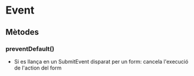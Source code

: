 # Event

## Mètodes

### preventDefault()
- Si es llança en un SubmitEvent disparat per un form: cancela l'execució de l'action del form